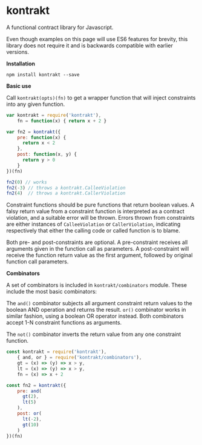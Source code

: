 kontrakt
========

A functional contract library for Javascript.

Even though examples on this page will use ES6 features for brevity, this library
does not require it and is backwards compatible with earlier versions.

**Installation**

```
npm install kontrakt --save
```

**Basic use**

Call `kontrakt(opts)(fn)` to get a wrapper function that will inject constraints into
any given function.

```javascript
var kontrakt = require('kontrakt'),
    fn = function(x) { return x + 2 }

var fn2 = kontrakt({
    pre: function(x) {
      return x < 2
    },
    post: function(x, y) {
      return y > 0
    }
})(fn)

fn2(0) // works
fn2(-3) // throws a kontrakt.CalleeViolation
fn2(4)  // throws a kontrakt.CallerViolation
```

Constraint functions should be pure functions that return boolean values. A falsy
return value from a constraint function is interpreted as a contract violation, and
a suitable error will be thrown. Errors thrown from constraints are either instances
of `CalleeViolation` or `CallerViolation`, indicating respectively that either the
calling code or called function is to blame.

Both pre- and post-constraints are optional. A pre-constraint receives all arguments
given in the function call as parameters. A post-constraint will receive the function
return value as the first argument, followed by original function call parameters.

**Combinators**

A set of combinators is included in `kontrakt/combinators` module. These include the
most basic combinators:

The `and()` combinator subjects all argument constraint return values to the boolean
AND operation and returns the result. `or()` combinator works in similar fashion,
using a boolean OR operator instead. Both combinators accept 1-N constraint functions
as arguments.

The `not()` combinator inverts the return value from any one constraint function.

```javascript
const kontrakt = require('kontrakt'),
    { and, or } = require('kontrakt/combinators'),
    gt = (x) => (y) => x > y,
    lt = (x) => (y) => x > y,
    fn = (x) => x + 2

const fn2 = kontrakt({
    pre: and(
      gt(2),
      lt(5)
    ),
    post: or(
      lt(-2),
      gt(10)
    )
})(fn)
```
